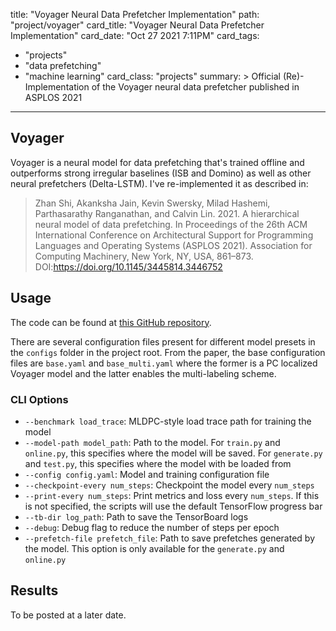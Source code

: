 title: "Voyager Neural Data Prefetcher Implementation"
path: "project/voyager"
card_title: "Voyager Neural Data Prefetcher Implementation"
card_date: "Oct 27 2021 7:11PM"
card_tags:
- "projects"
- "data prefetching"
- "machine learning"
card_class: "projects"
summary: >
  Official (Re)-Implementation of the Voyager neural data prefetcher published
  in ASPLOS 2021

---

## Voyager

Voyager is a neural model for data prefetching that's trained offline and
outperforms strong irregular baselines (ISB and Domino) as well as other neural
prefetchers (Delta-LSTM). I've re-implemented it as described in:

> Zhan Shi, Akanksha Jain, Kevin Swersky, Milad Hashemi, Parthasarathy Ranganathan, and Calvin Lin. 2021. A hierarchical neural model of data prefetching. In Proceedings of the 26th ACM International Conference on Architectural Support for Programming Languages and Operating Systems (ASPLOS 2021). Association for Computing Machinery, New York, NY, USA, 861–873. DOI:https://doi.org/10.1145/3445814.3446752

## Usage

The code can be found at [this GitHub repository](https://github.com/Quangmire/Voyager).

There are several configuration files present for different model presets in the
`configs` folder in the project root. From the paper, the base configuration
files are `base.yaml` and `base_multi.yaml` where the former is a PC localized
Voyager model and the latter enables the multi-labeling scheme.

### CLI Options

- `--benchmark load_trace`: MLDPC-style load trace path for training the model
- `--model-path model_path`: Path to the model. For `train.py` and `online.py`,
  this specifies where the model will be saved. For `generate.py` and `test.py`,
  this specifies where the model with be loaded from
- `--config config.yaml`: Model and training configuration file
- `--checkpoint-every num_steps`: Checkpoint the model every `num_steps`
- `--print-every num_steps`: Print metrics and loss every `num_steps`. If this
  is not specified, the scripts will use the default TensorFlow progress bar
- `--tb-dir log_path`: Path to save the TensorBoard logs
- `--debug`: Debug flag to reduce the number of steps per epoch
- `--prefetch-file prefetch_file`: Path to save prefetches generated by the
  model. This option is only available for the `generate.py` and `online.py`

## Results

To be posted at a later date.
